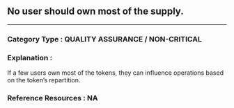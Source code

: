 ##   No user  should own most of the supply.  



---

### **Category Type** : QUALITY ASSURANCE / NON-CRITICAL


### **Explanation** : 

 If a few users own most of the tokens, they can influence operations based on the token’s repartition.




### **Reference Resources** : NA
 